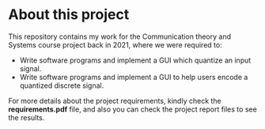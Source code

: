 # About this project

This repository contains my work for the Communication theory and Systems course project back in 2021, where we were required to:
* Write software programs and implement a GUI which quantize an input signal. 
* Write software programs and implement a GUI to help users encode a quantized discrete signal.

For more details about the project requirements, kindly check the **requirements.pdf** file, and also you can check the project report files to see the results.

